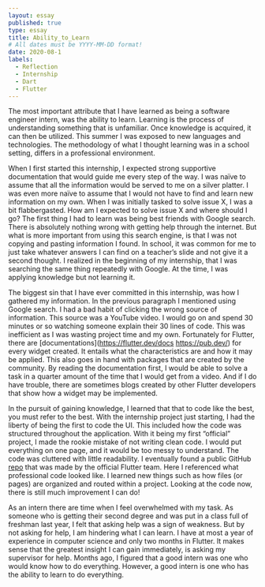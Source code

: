 ```yaml
---
layout: essay
published: true
type: essay
title: Ability_to_Learn
# All dates must be YYYY-MM-DD format!
date: 2020-08-1
labels:
  - Reflection
  - Internship
  - Dart
  - Flutter
---
```


The most important attribute that I have learned as being a software engineer intern, was the ability to learn. Learning is the process of understanding something that is unfamiliar. Once knowledge is acquired, it can then be utilized. This summer I was exposed to new languages and technologies. The methodology of what I thought learning was in a school setting, differs in a professional environment.
<br>

When I first started this internship, I expected strong supportive documentation that would guide me every step of the way. I was naïve to assume that all the information would be served to me on a silver platter. I was even more naïve to assume that I would not have to find and learn new information on my own. When I was initially tasked to solve issue X, I was a bit flabbergasted. How am I expected to solve issue X and where should I go? The first thing I had to learn was being best friends with Google search. There is absolutely nothing wrong with getting help through the internet. But what is more important from using this search engine, is that I was not copying and pasting information I found. In school, it was common for me to just take whatever answers I can find on a teacher’s slide and not give it a second thought. I realized in the beginning of my internship, that I was searching the same thing repeatedly with Google. At the time, I was applying knowledge but not learning it.
<br>

The biggest sin that I have ever committed in this internship, was how I gathered my information. In the previous paragraph I mentioned using Google search. I had a bad habit of clicking the wrong source of information. This source was a YouTube video. I would go on and spend 30 minutes or so watching someone explain their 30 lines of code. This was inefficient as I was wasting project time and my own. Fortunately for Flutter, there are [documentations](https://flutter.dev/docs https://pub.dev/) for every widget created. It entails what the characteristics are and how it may be applied. This also goes in hand with packages that are created by the community. By reading the documentation first, I would be able to solve a task in a quarter amount of the time that I would get from a video. And if I do have trouble, there are sometimes blogs created by other Flutter developers that show how a widget may be implemented. 
<br>

In the pursuit of gaining knowledge, I learned that that to code like the best, you must refer to the best. With the internship project just starting, I had the liberty of being the first to code the UI. This included how the code was structured throughout the application. With it being my first “official” project, I made the rookie mistake of not writing clean code. I would put everything on one page, and it would be too messy to understand. The code was cluttered with little readability. I eventually found a public GitHub [repo](https://github.com/flutter/samples) that was made by the official Flutter team. Here I referenced what professional code looked like. I learned new things such as how files (or pages) are organized and routed within a project. Looking at the code now, there is still much improvement I can do!
<br>

As an intern there are time when I feel overwhelmed with my task. As someone who is getting their second degree and was put in a class full of freshman last year, I felt that asking help was a sign of weakness. But by not asking for help, I am hindering what I can learn. I have at most a year of experience in computer science and only two months in Flutter. It makes sense that the greatest insight I can gain immediately, is asking my supervisor for help. Months ago, I figured that a good intern was one who would know how to do everything. However, a good intern is one who has the ability to learn to do everything. 


<!--- [a relative link](https://samuelcy.github.io/essays/2020-07-10.html)-->

